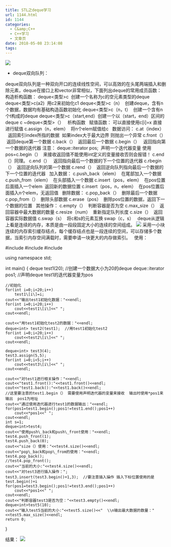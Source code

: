 ```yaml
---
title: STL之deque学习
url: 1144.html
id: 1144
categories:
  - C&amp;C++
  - C++学习
  - 文章页
date: 2018-05-08 23:14:08
tags:
---
```


![](http://47.100.4.8/wp-content/uploads/2018/05/QQ图片20180507183124.png)

*   deque双向队列：

deque双向队列是一种双向开口的连续线性空间，可以高效的在头尾两端插入和删除元素，deque在接口上和vector非常相似，下面列出deque的常用成员函数：   构造析构函数： deque<类型>c  创建一个名称为c的空元素类型的deque deque<类型>c(a2)  用c2来初始化c1 deque<类型>c（n）  创建deque，含有n个数据，数据均有基础构造函数初始化 deque<类型>c（n，t）  创建一个含有n个t构成的deque deque<类型>c（start,end）创建一个以（start，end）区间的deque c ~deque<类型>（）   析构函数   赋值函数： 可以直接使用c\[i\]=x 直接进行赋值 c.assign（n，elem）  将n个elem赋值给c   数据访问： c.at（index）   返回索引index所指的数据  如果index大于最大边界 则抛出一个异常 c.front（）  返回deque第一个数据 c.back（）  返回最后一个数据 c.begin（）   返回指向第一个数据的迭代器 注意： deque<int>::iterator pos;  声明一个迭代器变量 使用pos=c.begin（）  来接收返回值不能使用int定义的变量接收否则会报错！ c.end（）同理。 c.end（）   返回指向最后一个数据的下一个位置的迭代器 c.rbegin（）  返回逆向队列的第一个数据 c.rend（）  返回逆向队列指向最后一个数据的下一个位置的迭代器   加入数据： c.push\_back（elem）  在尾部加入一个数据 c.push\_from（elem）  在头部插入一个数据 c.insert（pos，elem）  在pos位置后面插入一个elem  返回新的数据位置 c.insert（pos，n，elem）  在pos位置后面插入n个elem，无返回值   删除数据： c.pop\_back（）  删除最后一个数据 c.pop\_from（）  删除头部数据 c.erase（pos）  删除pos位置的数据，返回下一个数据的位置   其他操作： c.empty（）  判断容器是否为空 c.max_size（）  返回容器中最大数据的数量 c.resize（num）  重新指定队列长度 c.size（）  返回容器实际数据值 c.swap（s）  将c和s的元素互换 swap（c，s）   deque从逻辑上看是连续的内存，本质是由一段段固定大小的连续的空间组成。 ![](http://47.100.4.8/wp-content/uploads/2018/05/1232154.png) 采用一小块连续的内存索引缓存结点，每个缓存结点也是一段连续的空间，可以存储多个数据，当索引内存空间满载时，需要申请一块更大的内存做索引。   使用：

#include<iostream>
#include<deque>
#include <cstdio>

using namespace std;

int main()
{
    deque<int> test1(20);  //创建一个数据大小为20的deque
    deque<int>::iterator pos1;  //声明deque test1的迭代器变量为pos

    //初始化
    for(int i=0;i<20;i++)
        test1\[i\]=i;
    cout<<"输出test1初始化数据："<<endl;
    for(int i=0;i<20;i++)
        cout<<test1\[i\]<<" ";
    cout<<endl;

    cout<<"用test1初始化test2的数据："<<endl;
    deque<int> test2(test1);  //用test1初始化test2
    for(int i=0;i<20;i++)
        cout<<test2\[i\]<<" ";
    cout<<endl;

    deque<int> test3(4);
    test3.assign(5,5);
    for(int i=0;i<5;i++)
        cout<<test3\[i\]<<" ";
    cout<<endl;

    cout<<"对test1进行相关操作："<<endl;
    cout<<"test1.front():"<<test1.front()<<endl;
    cout<<"test1.back():"<<test1.back()<<endl;
    //这里要注意的test1.begin（） 需要使用声明迭代器的变量来接收  输出时使用*pos1来输出  pos1为地址
    cout<<"通过使用迭代器进行test1的数据输出："<<endl;
    for(pos1=test1.begin();pos1!=test1.end();pos1++)
        cout<<*pos1<<" ";
    cout<<endl;
    int s=1;
    deque<int>test4;
    cout<<"使用push\_back和push\_front使用："<<endl;
    test4.push_front(1);
    test4.push_back(0);
    cout<<"size（）使用："<<test4.size()<<endl;
    cout<<"pop\_back和pop\_from的使用："<<endl;
    test4.pop_back();
    //test4.pop_front();
    cout<<"当前的大小:"<<test4.size()<<endl;
    cout<<"对test3进行插入操作：";
    test3.insert(test3.begin()+1,3);  //要注意插入操作 插入下标位置使用的是test.begin()+i
    for(pos1=test3.begin();pos1!=test3.end();pos1++)
        cout<<*pos1<<" ";
    cout<<endl;
    cout<<"判断容器test3是否为空："<<test3.empty()<<endl;
    deque<int>test5(10);
    cout<<"输入test5当前的大小:"<<test5.size()<<"  \\n输出最大数据的数量："<<test5.max_size()<<endl;
    return 0;
}

结果： ![](http://47.100.4.8/wp-content/uploads/2018/05/4324235.png)